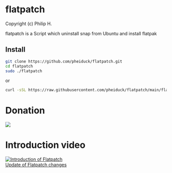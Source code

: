 # flatpatch
Copyright (c) Philip H. <br>

flatpatch is a Script which uninstall snap from Ubuntu and install flatpak

## Install

```bash
git clone https://github.com/pheiduck/flatpatch.git
cd flatpatch
sudo ./flatpatch
```
or
```bash
curl -sSL https://raw.githubusercontent.com/pheiduck/flatpatch/main/flatpatch | bash
```

# Donation
<a href="https://ko-fi.com/pheiduck"><img src="https://img.shields.io/badge/Ko--fi-F16061?style=for-the-badge&logo=ko-fi&logoColor=white"/></a>

# Introduction video

[![Introduction of Flatpatch](https://img.youtube.com/vi/Z6TxxSECv6Y/0.jpg)](https://www.youtube.com/embed/Z6TxxSECv6Y) <br>
[Update of Flatpatch changes](https://www.youtube.com/embed/LFh8p6sSCow?start=166&end=282)
